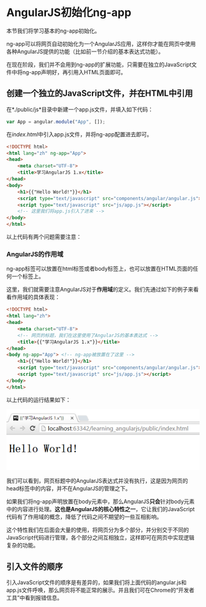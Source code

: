 # AngularJS初始化ng-app

本节我们将学习基本的ng-app初始化。

ng-app可以将网页自动初始化为一个AngularJS应用，这样你才能在网页中使用各种AngularJS提供的功能（比如前一节介绍的基本表达式功能）。

在现在阶段，我们并不会用到ng-app的扩展功能，只需要在独立的JavaScript文件中将ng-app声明好，再引用入HTML页面即可。

## 创建一个独立的JavaScript文件，并在HTML中引用

在*./public/js*目录中新建一个app.js文件，并填入如下代码：

```JavaScript
var App = angular.module("App", []);
```

在*index.html*中引入app.js文件，并将ng-app配置进去即可。

```HTML
<!DOCTYPE html>
<html lang="zh" ng-app="App">
<head>
    <meta charset="UTF-8">
    <title>学习AngularJS 1.x</title>
</head>
<body>
    <h1>{{"Hello World!"}}</h1>
    <script type="text/javascript" src="components/angular/angular.js"></script>
    <script type="text/javascript" src="js/app.js"></script>
    <!-- 这里我们将app.js引入了进来 -->
</body>
</html>
```
以上代码有两个问题需要注意：

### AngularJS的作用域
ng-app标签可以放置在html标签或者body标签上，也可以放置在HTML页面的任何一个标签上。

这里，我们就需要注意AngularJS对于**作用域**的定义。我们先通过如下的例子来看看作用域的具体表现：


```html
<!DOCTYPE html>
<html lang="zh">
<head>
    <meta charset="UTF-8">
    <!-- 网页的标题，我们在这里使用了AngularJS的基本表达式 -->
    <title>{{"学习AngularJS 1.x"}}</title>
</head>
<body ng-app="App"> <!-- ng-app被放置在了这里 -->
    <h1>{{"Hello World!"}}</h1>
    <script type="text/javascript" src="components/angular/angular.js"></script>
    <script type="text/javascript" src="js/app.js"></script>
</body>
</html>
```

以上代码的运行结果如下：

![图4-1 ng-app在body时的运行结果](./pic/0401_ng-app.png)

我们可以看到，网页标题中的AngularJS表达式并没有执行，这是因为网页的head标签中的内容，并不在AngularJS的管理之下。

如果我们将ng-app声明放置在body元素中，那么AngularJS**只会**针对body元素中的内容进行处理。**这也是AngularJS的核心特性之一**，它让我们的JavaScript代码有了作用域的概念，降低了代码之间不期望的一些互相影响。

这个特性我们在后面会大量的使用，将网页分为多个部分，并分别交于不同的JavaScript代码进行管理，各个部分之间互相独立，这样即可在网页中实现逻辑复杂的功能。

## 引入文件的顺序
引入JavaScript文件的顺序是有差异的，如果我们将上面代码的angular.js和app.js文件呼唤，那么网页将不能正常的展示。并且我们可在Chrome的“开发者工具”中看到报错信息。
